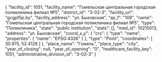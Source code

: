 {
    "facility_id": 1051,
    "facility_name": "Гомельская центральная городская поликлиника филиал №5",
    "district_id": "3-02-3",
    "facility_url": "gcgpf5p.by",
    "facility_address": "ул. Быховская",
    "ap_1": "108",
    "name": "Гомельская центральная городская поликлиника филиал №5",
    "type": "Поликлиника",
    "state": "public institution",
    "stats": [],
    "med_id": 10215013,
    "address": "ул. Быховская",
    "coord_x_y": {
        "crs": {
            "type": "name",
            "properties": {
                "name": "EPSG:4326"
            }
        },
        "type": "Point",
        "coordinates": [
            30.975,
            52.4128
        ]
    },
    "place_name": "Гомель",
    "place_type": "city",
    "year_of_closing": null,
    "year_of_opening": "0",
    "healthcare_facility_key": 1051,
    "administrative_division_id": "3-02-3"
}